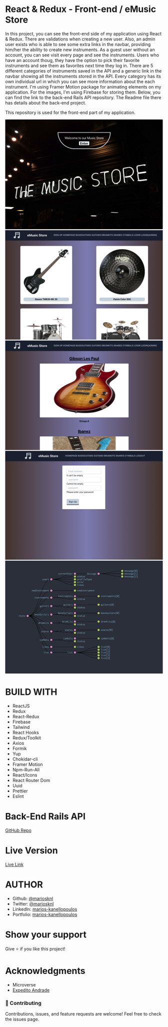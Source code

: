 # React & Redux - Front-end / eMusic Store

In this project, you can see the front-end side of my application using React & Redux. There are validations when creating a new user. Also, an admin user exists who is able to see some extra links in the navbar, providing him/her the ability to create new instruments. As a guest user without an account, you can see visit every page and see the instruments. Users who have an account thoug, they have the option to pick their favorite instruments and see them as favorites next time they log in. There are 5 different categories of instruments saved in the API and a generic link in the navbar showing all the instruments stored in the API. Every category has its own individual url in which you can see more information about the each instrument. I'm using Framer Motion package for animating elements on my application. For the images, I'm using Firebase for storing them. Below, you can find the link to the back-end Rails API repository. The Readme file there has details about the back-end project.

This repository is used for the front-end part of my application.

![Landing Page](src/assets/mainpage.png)
![Homepage](src/assets/homepage.png)
![Instrument Page](src/assets/instrument_info.png)
![Sign Up](src/assets/sign_up.png)
![Redux State Img](src/assets/redux_state.png)

<!--START_SECTION:waka-->
<!--END_SECTION:waka-->

# BUILD WITH

- ReactJS
- Redux
- React-Redux
- Firebase
- Tailwind
- React Hooks
- Redux/Toolkit
- Axios
- Formik
- Yup
- Chokidar-cli
- Framer Motion
- Npm-Run-All
- React/Icons
- React Router Dom
- Uuid
- Prettier
- Eslint

# Back-End Rails API

[GitHub Repo](https://github.com/mariosknl/music_store_api)

# Live Version

[Live Link](https://emusicstore.netlify.app/)

# AUTHOR

- Github: [@mariosknl](https://github.com/mariosknl)
- Twitter: [@mariosknl](https://twitter.com/MariosKnl)
- Linkedln: [marios-kanellopoulos](https://www.linkedin.com/in/marios-kanellopoulos)
- Portfolio: [marios-kanellopoulos](https://marioskanellopoulos.com/)

# Show your support

Give ⭐️ if you like this project!

# Acknowledgments

- Microverse
- [Expedito Andrade](https://github.com/expjazz)

### 🤝 Contributing

Contributions, issues, and feature requests are welcome!
Feel free to check the issues page.
